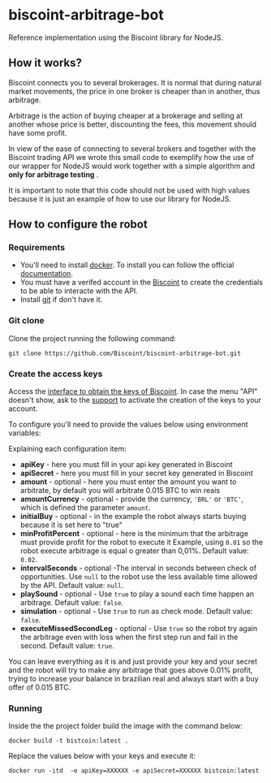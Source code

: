 # biscoint-arbitrage-bot

Reference implementation using the Biscoint library for NodeJS.

## How it works?

Biscoint connects you to several brokerages. It is normal that during natural market movements, the price in one broker is cheaper than in another, thus arbitrage.

Arbitrage is the action of buying cheaper at a brokerage and selling at another whose price is better, discounting the fees, this movement should have some profit.

In view of the ease of connecting to several brokers and together with the Biscoint trading API we wrote this small code to exemplify how the use of our wrapper for NodeJS would work together with a simple algorithm and **only for arbitrage testing** .

It is important to note that this code should not be used with high values because it is just an example of how to use our library for NodeJS.

## How to configure the robot


### Requirements

* You'll need to install [docker](https://docs.docker.com/). To install you can follow the official [documentation](https://docs.docker.com/engine/install/ubuntu/).
* You must have a verifed account in the [Biscoint](https://biscoint.io/quick-register)  to create the credentials to be able to interacte with the API.
* Install [git](https://git-scm.com/book/en/v2/Getting-Started-Installing-Git) if don't have it.

### Git clone

Clone the project running the following command:

`git clone https://github.com/Biscoint/biscoint-arbitrage-bot.git`

### Create the access keys

Access the [interface  to obtain the keys of Biscoint](https://biscoint.io/dashboard/API). In case the menu "API" doesn't show, ask to the [support](https://biscoint.io/support) to activate the creation of the keys to your account.

To configure you'll need to provide the values below using  environment variables:


Explaining each configuration item:

- **apiKey** - here you must fill in your api key generated in Biscoint
- **apiSecret** - here you must fill in your secret key generated in Biscoint
- **amount** - optional - here you must enter the amount you want to arbitrate, by default you will arbitrate 0.015 BTC to win reais
- **amountCurrency** - optional - provide the currency, `'BRL'` or `'BTC'`,  which is defined the parameter `amount`.
- **initialBuy** - optional - in the example the robot always starts buying because it is set here to "true"
- **minProfitPercent** - optional - here is the minimum that the arbitrage must provide profit for the robot to execute it
Example, using  `0.01` so the robot execute arbitrage is equal o greater than 0,01%.
Default value: `0.02`.
- **intervalSeconds** - optional -The interval in seconds between check of opportunities.
Use `null` to the robot use the less available time allowed by the API.
Default value: `null`. 
- **playSound** - optional - Use `true` to  play a sound each time happen an arbitrage.
Default value: `false`.
- **simulation** - optional - Use `true` to run as check mode.
Default value: `false`.
- **executeMissedSecondLeg** - optional - Use `true` so the robot try again the arbitrage even with loss when the first step run and fail in the second.
 Default value: `true`.

You can leave everything as it is and just provide your key and your secret and the robot will try to make any arbitrage that goes above 0.01% profit, trying to increase your balance in brazilian real and always start with a buy offer of 0.015 BTC.

### Running

Inside the the project folder build the image with the command below:

`docker build -t bistcoin:latest .`

Replace the values below with your keys and execute it:

`docker run -itd  -e apiKey=XXXXXX -e apiSecret=XXXXXX bistcoin:latest`
